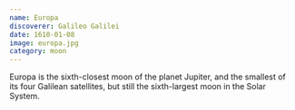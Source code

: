 ```yaml
---
name: Europa
discoverer: Galileo Galilei
date: 1610-01-08
image: europa.jpg
category: moon
---
```


Europa is the sixth-closest moon of the planet Jupiter, and the smallest of its four Galilean satellites, but still the sixth-largest moon in the Solar System.
